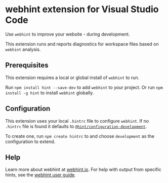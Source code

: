 # webhint extension for Visual Studio Code

Use `webhint` to improve your website - during development.

This extension runs and reports diagnostics for workspace files based on
`webhint` analysis.

## Prerequisites

This extension requires a local or global install of `webhint` to run.

Run `npm install hint --save-dev` to add `webhint` to your project.
Or run `npm install -g hint` to install `webhint` globally.

## Configuration

This extension uses your local `.hintrc` file to configure `webhint`.
If no `.hintrc` file is found it defaults to
[`@hint/configuration-development`](https://github.com/webhintio/hint/blob/master/packages/configuration-development/index.json).

To create one, run `npm create hintrc` to and choose `development` as the
configuration to extend.

## Help

Learn more about webhint at [webhint.io](https://webhint.io).
For help with output from specific hints, see the
[webhint user guide](https://webhint.io/docs/user-guide/hints/).
